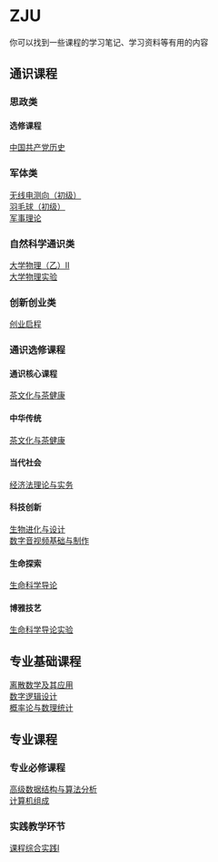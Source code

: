 # ZJU

你可以找到一些课程的学习笔记、学习资料等有用的内容

## 通识课程

### 思政类

#### 选修课程

[中国共产党历史](./political/history_of_CPC.md)

### 军体类

[无线电测向（初级）](./military_PE/radio_direction_finding.md)<br/>
[羽毛球（初级）](./military_PE/badminton.md)<br/>
[军事理论](./military_PE/military_theory.md)

### 自然科学通识类

[大学物理（乙）Ⅱ](./natural_science/phy_2/index.md)<br/>
[大学物理实验](./natural_science/phy_exp.md)

### 创新创业类

[创业启程](./innovation_entrepreneurship/entrepreneurship.md)

### 通识选修课程

#### 通识核心课程

[茶文化与茶健康](./general_courses/tea_culture.md)

#### 中华传统

[茶文化与茶健康](./general_courses/tea_culture.md)

#### 当代社会

[经济法理论与实务](./general_courses/economic_law.md)

#### 科技创新

[生物进化与设计](./general_courses/bio_evolution_and_design/index.md)<br/>
[数字音视频基础与制作](./general_courses/digital_audio_video.md)

#### 生命探索

[生命科学导论](./general_courses/life_science/index.md)

#### 博雅技艺

[生命科学导论实验](./general_courses/life_science_exp.md)

## 专业基础课程

[离散数学及其应用](./basic_courses/discrete_math.md)<br/>
[数字逻辑设计](./basic_courses/digital_logic_design/index.md)<br/>
[概率论与数理统计](./basic_courses/prob_theo_and_math_stat/index.md)

## 专业课程

### 专业必修课程

[高级数据结构与算法分析](./compulsory_courses/ADS/index.md)<br/>
[计算机组成](./compulsory_courses/computer_organization/index.md)

### 实践教学环节

[课程综合实践Ⅰ](./practical_teaching/practical_course_1.md)